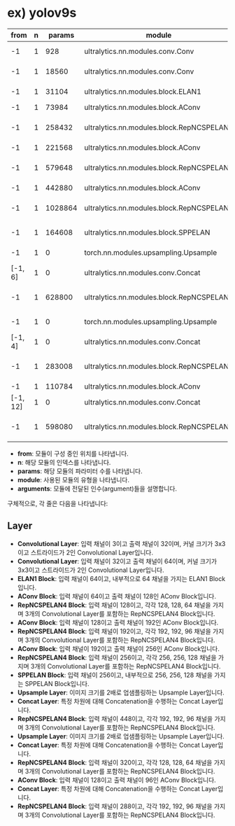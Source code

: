 # ex) yolov9s

| from | n | params | module | arguments |
|------|---|--------|--------|-----------|
| -1   | 1 | 928    | ultralytics.nn.modules.conv.Conv | [3, 32, 3, 2] |
| -1   | 1 | 18560  | ultralytics.nn.modules.conv.Conv | [32, 64, 3, 2] |
| -1   | 1 | 31104  | ultralytics.nn.modules.block.ELAN1 | [64, 64, 64, 32] |
| -1   | 1 | 73984  | ultralytics.nn.modules.block.AConv | [64, 128] |
| -1   | 1 | 258432 | ultralytics.nn.modules.block.RepNCSPELAN4 | [128, 128, 128, 64, 3] |
| -1   | 1 | 221568 | ultralytics.nn.modules.block.AConv | [128, 192] |
| -1   | 1 | 579648 | ultralytics.nn.modules.block.RepNCSPELAN4 | [192, 192, 192, 96, 3] |
| -1   | 1 | 442880 | ultralytics.nn.modules.block.AConv | [192, 256] |
| -1   | 1 | 1028864 | ultralytics.nn.modules.block.RepNCSPELAN4 | [256, 256, 256, 128, 3] |
| -1   | 1 | 164608 | ultralytics.nn.modules.block.SPPELAN | [256, 256, 128] |
| -1   | 1 | 0      | torch.nn.modules.upsampling.Upsample | [None, 2, 'nearest'] |
| [-1, 6] | 1 | 0   | ultralytics.nn.modules.conv.Concat | [1] |
| -1   | 1 | 628800 | ultralytics.nn.modules.block.RepNCSPELAN4 | [448, 192, 192, 96, 3] |
| -1   | 1 | 0      | torch.nn.modules.upsampling.Upsample | [None, 2, 'nearest'] |
| [-1, 4] | 1 | 0   | ultralytics.nn.modules.conv.Concat | [1] |
| -1   | 1 | 283008 | ultralytics.nn.modules.block.RepNCSPELAN4 | [320, 128, 128, 64, 3] |
| -1   | 1 | 110784 | ultralytics.nn.modules.block.AConv | [128, 96] |
| [-1, 12] | 1 | 0  | ultralytics.nn.modules.conv.Concat | [1] |
| -1   | 1 | 598080 | ultralytics.nn.modules.block.RepNCSPELAN4 | [288, 192, 192, 96, 3] |

- **from**: 모듈이 구성 중인 위치를 나타냅니다.
- **n**: 해당 모듈의 인덱스를 나타냅니다.
- **params**: 해당 모듈의 파라미터 수를 나타냅니다.
- **module**: 사용된 모듈의 유형을 나타냅니다.
- **arguments**: 모듈에 전달된 인수(argument)들을 설명합니다.

구체적으로, 각 줄은 다음을 나타냅니다:

## Layer
- **Convolutional Layer**: 입력 채널이 3이고 출력 채널이 32이며, 커널 크기가 3x3이고 스트라이드가 2인 Convolutional Layer입니다.
- **Convolutional Layer**: 입력 채널이 32이고 출력 채널이 64이며, 커널 크기가 3x3이고 스트라이드가 2인 Convolutional Layer입니다.
- **ELAN1 Block**: 입력 채널이 64이고, 내부적으로 64 채널을 가지는 ELAN1 Block입니다.
- **AConv Block**: 입력 채널이 64이고 출력 채널이 128인 AConv Block입니다.
- **RepNCSPELAN4 Block**: 입력 채널이 128이고, 각각 128, 128, 64 채널을 가지며 3개의 Convolutional Layer를 포함하는 RepNCSPELAN4 Block입니다.
- **AConv Block**: 입력 채널이 128이고 출력 채널이 192인 AConv Block입니다.
- **RepNCSPELAN4 Block**: 입력 채널이 192이고, 각각 192, 192, 96 채널을 가지며 3개의 Convolutional Layer를 포함하는 RepNCSPELAN4 Block입니다.
- **AConv Block**: 입력 채널이 192이고 출력 채널이 256인 AConv Block입니다.
- **RepNCSPELAN4 Block**: 입력 채널이 256이고, 각각 256, 256, 128 채널을 가지며 3개의 Convolutional Layer를 포함하는 RepNCSPELAN4 Block입니다.
- **SPPELAN Block**: 입력 채널이 256이고, 내부적으로 256, 256, 128 채널을 가지는 SPPELAN Block입니다.
- **Upsample Layer**: 이미지 크기를 2배로 업샘플링하는 Upsample Layer입니다.
- **Concat Layer**: 특정 차원에 대해 Concatenation을 수행하는 Concat Layer입니다.
- **RepNCSPELAN4 Block**: 입력 채널이 448이고, 각각 192, 192, 96 채널을 가지며 3개의 Convolutional Layer를 포함하는 RepNCSPELAN4 Block입니다.
- **Upsample Layer**: 이미지 크기를 2배로 업샘플링하는 Upsample Layer입니다.
- **Concat Layer**: 특정 차원에 대해 Concatenation을 수행하는 Concat Layer입니다.
- **RepNCSPELAN4 Block**: 입력 채널이 320이고, 각각 128, 128, 64 채널을 가지며 3개의 Convolutional Layer를 포함하는 RepNCSPELAN4 Block입니다.
- **AConv Block**: 입력 채널이 128이고 출력 채널이 96인 AConv Block입니다.
- **Concat Layer**: 특정 차원에 대해 Concatenation을 수행하는 Concat Layer입니다.
- **RepNCSPELAN4 Block**: 입력 채널이 288이고, 각각 192, 192, 96 채널을 가지며 3개의 Convolutional Layer를 포함하는 RepNCSPELAN4 Block입니다.
